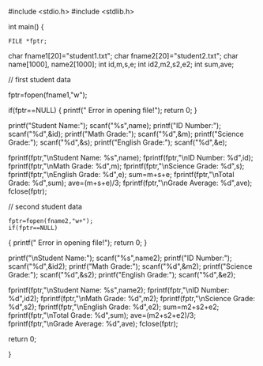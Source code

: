 #include <stdio.h>
#include <stdlib.h>


int main()
{

    FILE *fptr;
   char fname1[20]="student1.txt";
   char fname2[20]="student2.txt";
   char name[1000], name2[1000];
   int id,m,s,e;
   int id2,m2,s2,e2;
   int sum,ave;

// first student data

   fptr=fopen(fname1,"w");	

   if(fptr==NULL)
   {
      printf(" Error in opening file!");
      return 0;
   }

  printf("Student Name:");
  scanf("%s",name);
  printf("ID Number:");
  scanf("%d",&id);
  printf("Math Grade:");
  scanf("%d",&m);
  printf("Science Grade:");
  scanf("%d",&s);
  printf("English Grade:");
  scanf("%d",&e);



 fprintf(fptr,"\nStudent Name: %s",name);
 fprintf(fptr,"\nID Number: %d",id);
 fprintf(fptr,"\nMath Grade: %d",m);
 fprintf(fptr,"\nScience Grade: %d",s);
 fprintf(fptr,"\nEnglish Grade: %d",e);
 sum=m+s+e;
 fprintf(fptr,"\nTotal Grade: %d",sum);
 ave=(m+s+e)/3;
 fprintf(fptr,"\nGrade Average: %d",ave);
 fclose(fptr);


// second student data  

    fptr=fopen(fname2,"w+");	
    if(fptr==NULL)
   {
      printf(" Error in opening file!");
      return 0;
   }

  printf("\nStudent Name:");
  scanf("%s",name2);
  printf("ID Number:");
  scanf("%d",&id2);
  printf("Math Grade:");
  scanf("%d",&m2);
  printf("Science Grade:");
  scanf("%d",&s2);
  printf("English Grade:");
  scanf("%d",&e2);


 fprintf(fptr,"\nStudent Name: %s",name2);
 fprintf(fptr,"\nID Number: %d",id2);
 fprintf(fptr,"\nMath Grade: %d",m2);
 fprintf(fptr,"\nScience Grade: %d",s2);
 fprintf(fptr,"\nEnglish Grade: %d",e2);
  sum=m2+s2+e2;
 fprintf(fptr,"\nTotal Grade: %d",sum);
  ave=(m2+s2+e2)/3;
 fprintf(fptr,"\nGrade Average: %d",ave);
  fclose(fptr);

   return 0;
   
}
